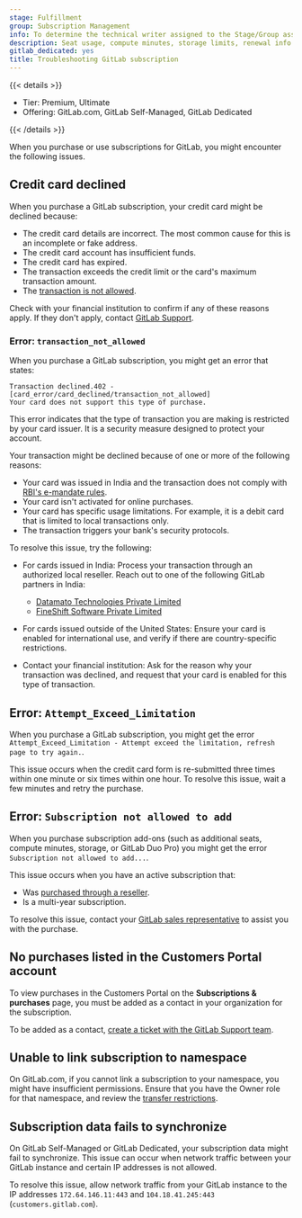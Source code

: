 ```yaml
---
stage: Fulfillment
group: Subscription Management
info: To determine the technical writer assigned to the Stage/Group associated with this page, see https://handbook.gitlab.com/handbook/product/ux/technical-writing/#assignments
description: Seat usage, compute minutes, storage limits, renewal info.
gitlab_dedicated: yes
title: Troubleshooting GitLab subscription
---
```


{{< details >}}

- Tier: Premium, Ultimate
- Offering: GitLab.com, GitLab Self-Managed, GitLab Dedicated

{{< /details >}}

When you purchase or use subscriptions for GitLab, you might encounter the following issues.

## Credit card declined

When you purchase a GitLab subscription, your credit card might be declined because:

- The credit card details are incorrect. The most common cause for this is an incomplete or fake address.
- The credit card account has insufficient funds.
- The credit card has expired.
- The transaction exceeds the credit limit or the card's maximum transaction amount.
- The [transaction is not allowed](#error-transaction_not_allowed).

Check with your financial institution to confirm if any of these reasons apply. If they don't
apply, contact [GitLab Support](https://support.gitlab.com/hc/en-us/requests/new?ticket_form_id=360000071293).

### Error: `transaction_not_allowed`

When you purchase a GitLab subscription, you might get an error that states:

```plaintext
Transaction declined.402 - [card_error/card_declined/transaction_not_allowed]
Your card does not support this type of purchase.
```

This error indicates that the type of transaction you are making is restricted by your card issuer.
It is a security measure designed to protect your account.

Your transaction might be declined because of one or more of the following reasons:

- Your card was issued in India and the transaction does not comply with [RBI's e-mandate rules](https://www.rbi.org.in/Scripts/NotificationUser.aspx?Id=12051&Mode=0).
- Your card isn't activated for online purchases.
- Your card has specific usage limitations.
  For example, it is a debit card that is limited to local transactions only.
- The transaction triggers your bank's security protocols.

To resolve this issue, try the following:

- For cards issued in India: Process your transaction through an authorized local reseller.
  Reach out to one of the following GitLab partners in India:

  - [Datamato Technologies Private Limited](https://partners.gitlab.com/english/directory/partner/1345598/datamato-technologies-private-limited)
  - [FineShift Software Private Limited](https://partners.gitlab.com/English/directory/partner/1737250/fineshift-software-private-limited)

- For cards issued outside of the United States: Ensure your card is enabled for international use, and verify if there are country-specific restrictions.
- Contact your financial institution: Ask for the reason why your transaction was declined, and request that your card is enabled for this type of transaction.

## Error: `Attempt_Exceed_Limitation`

When you purchase a GitLab subscription, you might get the error
`Attempt_Exceed_Limitation - Attempt exceed the limitation, refresh page to try again.`.

This issue occurs when the credit card form is re-submitted three times within one minute or six times within one hour.
To resolve this issue, wait a few minutes and retry the purchase.

## Error: `Subscription not allowed to add`

When you purchase subscription add-ons (such as additional seats, compute minutes, storage, or GitLab Duo Pro)
you might get the error `Subscription not allowed to add...`.

This issue occurs when you have an active subscription that:

- Was [purchased through a reseller](../customers_portal.md#customers-that-purchased-through-a-reseller).
- Is a multi-year subscription.

To resolve this issue, contact your [GitLab sales representative](https://customers.gitlab.com/contact_us) to assist you with the purchase.

## No purchases listed in the Customers Portal account

To view purchases in the Customers Portal on the **Subscriptions & purchases** page,
you must be added as a contact in your organization for the subscription.

To be added as a contact, [create a ticket with the GitLab Support team](https://support.gitlab.com/hc/en-us/requests/new?ticket_form_id=360000071293).

## Unable to link subscription to namespace

On GitLab.com, if you cannot link a subscription to your namespace, you might have insufficient permissions.
Ensure that you have the Owner role for that namespace, and review the [transfer restrictions](../manage_subscription.md#transfer-restrictions).

## Subscription data fails to synchronize

On GitLab Self-Managed or GitLab Dedicated, your subscription data might fail to synchronize.
This issue can occur when network traffic between your GitLab instance and certain
IP addresses is not allowed.

To resolve this issue, allow network traffic from your GitLab instance to the IP addresses
`172.64.146.11:443` and `104.18.41.245:443` (`customers.gitlab.com`).
